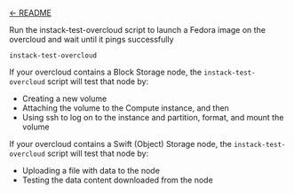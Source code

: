 [← README](README.md)

Run the instack-test-overcloud script to launch a Fedora image on the overcloud and wait until it pings successfully

    instack-test-overcloud

If your overcloud contains a Block Storage node, the <code>instack-test-overcloud</code> script will test that node by:

 - Creating a new volume
 - Attaching the volume to the Compute instance,  and then
 - Using ssh to log on to the instance and partition, format, and mount the volume


If your overcloud contains a Swift (Object) Storage node, the <code>instack-test-overcloud</code> script will test that node by:

 - Uploading a file with data to the node
 - Testing the data content downloaded from the node
